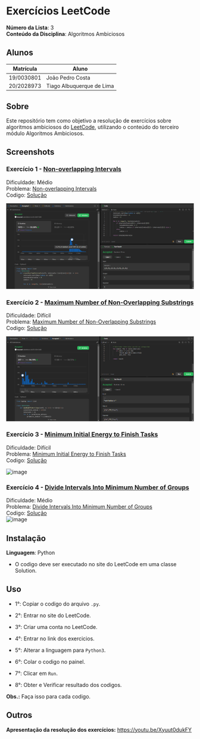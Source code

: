 # Exercícios LeetCode

**Número da Lista**: 3<br>
**Conteúdo da Disciplina**: Algoritmos Ambiciosos<br>
 
## Alunos
|Matrícula | Aluno |
| -- | -- |
| 19/0030801  | João Pedro Costa |
| 20/2028973  | Tiago Albuquerque de Lima |

## Sobre 
Este repositório tem como objetivo a resolução de exercícios sobre algoritmos ambiciosos do [LeetCode](https://leetcode.com/), utilizando o conteúdo do terceiro módulo Algoritmos Ambiciosos.

## Screenshots
### Exercício 1 - [Non-overlapping Intervals](https://leetcode.com/problems/non-overlapping-intervals)

Dificuldade: Médio<br>
Problema: [Non-overlapping Intervals](https://github.com/projeto-de-algoritmos-2024/AlgoritmosAmbiciosos_Leet_code/blob/1226ef5ad0c4c675c88b4bcf15635b8172094c58/Non-overlapping%20Intervals/Non-overlapping%20Intervals.md)<br>
Codigo: [Solução](https://github.com/projeto-de-algoritmos-2024/AlgoritmosAmbiciosos_Leet_code/blob/6ff1b6a4d54a7f9900f8d604bd09c04b19d22ad8/Non-overlapping%20Intervals/Non-overlapping%20Intervals.py)<br>

![](https://github.com/projeto-de-algoritmos-2024/AlgoritmosAmbiciosos_Leet_code/blob/5733442b0d1715f0dc6a1b0a1435b69f4d35c0c1/Assets/Media_1.png)<br>

### Exercício 2 - [Maximum Number of Non-Overlapping Substrings](https://leetcode.com/problems/maximum-number-of-non-overlapping-substrings)

Dificuldade: Difícil<br>
Problema: [Maximum Number of Non-Overlapping Substrings](https://github.com/projeto-de-algoritmos-2024/AlgoritmosAmbiciosos_Leet_code/blob/0c5b8ef87d155545a23b84ca6e14e9d534e0a019/Non-overlapping%20Intervals/Non-overlapping%20Intervals.md)<br>
Codigo: [Solução](https://github.com/projeto-de-algoritmos-2024/AlgoritmosAmbiciosos_Leet_code/blob/d195040c6f20c8c2637ff9cf717d26f5d42d3e9a/Maximum%20Number%20of%20Non-Overlapping%20Substrings/Maximum%20Number%20of%20Non-Overlapping%20Substrings.py)<br>

![](https://github.com/projeto-de-algoritmos-2024/AlgoritmosAmbiciosos_Leet_code/blob/65b2b38ebc9c65951b27d67d18f67ffadb701eca/Assets/Media_3.png)<br>

### Exercício 3 - [Minimum Initial Energy to Finish Tasks](https://leetcode.com/problems/minimum-initial-energy-to-finish-tasks)

Dificuldade: Difícil<br>
Problema: [Minimum Initial Energy to Finish Tasks](https://github.com/projeto-de-algoritmos-2024/AlgoritmosAmbiciosos_Leet_code/blob/8628d8561c8cf28d36dd8b6e951e2926f31b8fe4/Minimum%20Initial%20Energy%20to%20Finish%20Tasks/Minimum%20Initial%20Energy%20to%20Finish%20Tasks.md)<br>
Codigo: [Solução](https://github.com/projeto-de-algoritmos-2024/AlgoritmosAmbiciosos_Leet_code/blob/a9af4148553ac0f522208d5e74355630bbd1a963/Minimum%20Initial%20Energy%20to%20Finish%20Tasks/Minimum%20Initial%20Energy%20to%20Finish%20Tasks.py)<br>

![image](https://github.com/user-attachments/assets/ce756b89-5db7-4e49-80a2-bf935f044fbf)
<br>

### Exercício 4 - [Divide Intervals Into Minimum Number of Groups](https://leetcode.com/problems/divide-intervals-into-minimum-number-of-groups)

Dificuldade: Médio<br>
Problema: [Divide Intervals Into Minimum Number of Groups](https://github.com/projeto-de-algoritmos-2024/AlgoritmosAmbiciosos_Leet_code/blob/8628d8561c8cf28d36dd8b6e951e2926f31b8fe4/Divide%20Intervals%20Into%20Minimum%20Number%20of%20Groups/Divide%20Intervals%20Into%20Minimum%20Number%20of%20Groups.md)<br>
Codigo: [Solução](https://github.com/projeto-de-algoritmos-2024/AlgoritmosAmbiciosos_Leet_code/blob/a9af4148553ac0f522208d5e74355630bbd1a963/Divide%20Intervals%20Into%20Minimum%20Number%20of%20Groups/Divide%20Intervals%20Into%20Minimum%20Number%20of%20Groups.py)<br>
![image](https://github.com/user-attachments/assets/36f92367-9c7b-4201-8078-00ef75715389)
<br>

## Instalação 
**Linguagem**: Python<br>
- O codigo deve ser executado no site do LeetCode em uma classe Solution.

## Uso 
- 1°: Copiar o codigo do arquivo ```.py```.
 
- 2°: Entrar no site do LeetCode.
 
- 3°: Criar uma conta no LeetCode.
 
- 4°: Entrar no link dos exercicios.
 
- 5°: Alterar a linguagem para ```Python3```.
 
- 6°: Colar o codigo no painel.
 
- 7°: Clicar em ```Run```.
 
- 8°: Obter e Verificar resultado dos codigos.

**Obs.:** Faça isso para cada codigo.

## Outros 
**Apresentação da resolução dos exercícios:** https://youtu.be/Xyuut0dukFY



